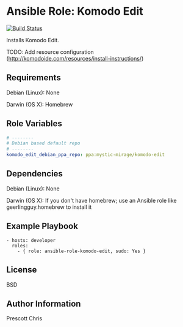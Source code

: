 Ansible Role: Komodo Edit
========
[![Build Status](https://travis-ci.org/cmprescott/ansible-role-komodo-edit.svg?branch=master)](https://travis-ci.org/cmprescott/ansible-role-komodo-edit)

Installs Komodo Edit.

TODO: Add resource configuration (http://komodoide.com/resources/install-instructions/)

Requirements
------------

Debian (Linux): None

Darwin (OS X): Homebrew

Role Variables
--------------

```yaml
# --------
# Debian based default repo
# --------
komodo_edit_debian_ppa_repo: ppa:mystic-mirage/komodo-edit
```

Dependencies
------------

Debian (Linux): None

Darwin (OS X): If you don't have homebrew; use an Ansible role like geerlingguy.homebrew to install it

Example Playbook
-------------------------

    - hosts: developer
      roles:
        - { role: ansible-role-komodo-edit, sudo: Yes }

License
-------

BSD

Author Information
------------------

Prescott Chris
